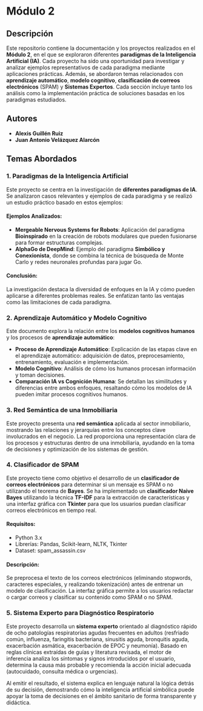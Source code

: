# Módulo 2

## Descripción

Este repositorio contiene la documentación y los proyectos realizados en el **Módulo 2**, en el que se exploraron diferentes **paradigmas de la Inteligencia Artificial (IA)**. Cada proyecto ha sido una oportunidad para investigar y analizar ejemplos representativos de cada paradigma mediante aplicaciones prácticas. Además, se abordaron temas relacionados con **aprendizaje automático**, **modelo cognitivo**, **clasificación de correos electrónicos** (SPAM) y **Sistemas Expertos**. Cada sección incluye tanto los análisis como la implementación práctica de soluciones basadas en los paradigmas estudiados.

## Autores

- **Alexis Guillén Ruiz**
- **Juan Antonio Velázquez Alarcón**

## Temas Abordados

### 1. Paradigmas de la Inteligencia Artificial

Este proyecto se centra en la investigación de **diferentes paradigmas de IA**. Se analizaron casos relevantes y ejemplos de cada paradigma y se realizó un estudio práctico basado en estos ejemplos:

#### Ejemplos Analizados:
- **Mergeable Nervous Systems for Robots**: Aplicación del paradigma **Bioinspirado** en la creación de robots modulares que pueden fusionarse para formar estructuras complejas.
- **AlphaGo de DeepMind**: Ejemplo del paradigma **Simbólico y Conexionista**, donde se combina la técnica de búsqueda de Monte Carlo y redes neuronales profundas para jugar Go.

#### Conclusión:
La investigación destaca la diversidad de enfoques en la IA y cómo pueden aplicarse a diferentes problemas reales. Se enfatizan tanto las ventajas como las limitaciones de cada paradigma.

### 2. Aprendizaje Automático y Modelo Cognitivo

Este documento explora la relación entre los **modelos cognitivos humanos** y los procesos de **aprendizaje automático**:

- **Proceso de Aprendizaje Automático**: Explicación de las etapas clave en el aprendizaje automático: adquisición de datos, preprocesamiento, entrenamiento, evaluación e implementación.
- **Modelo Cognitivo**: Análisis de cómo los humanos procesan información y toman decisiones.
- **Comparación IA vs Cognición Humana**: Se detallan las similitudes y diferencias entre ambos enfoques, resaltando cómo los modelos de IA pueden imitar procesos cognitivos humanos.

### 3. Red Semántica de una Inmobiliaria

Este proyecto presenta una **red semántica** aplicada al sector inmobiliario, mostrando las relaciones y jerarquías entre los conceptos clave involucrados en el negocio. La red proporciona una representación clara de los procesos y estructuras dentro de una inmobiliaria, ayudando en la toma de decisiones y optimización de los sistemas de gestión.

### 4. Clasificador de SPAM

Este proyecto tiene como objetivo el desarrollo de un **clasificador de correos electrónicos** para determinar si un mensaje es SPAM o no utilizando el teorema de **Bayes**. Se ha implementado un **clasificador Naive Bayes** utilizando la técnica **TF-IDF** para la extracción de características y una interfaz gráfica con **Tkinter** para que los usuarios puedan clasificar correos electrónicos en tiempo real.

#### Requisitos:
- Python 3.x
- Librerías: Pandas, Scikit-learn, NLTK, Tkinter
- Dataset: spam_assassin.csv

#### Descripción:
Se preprocesa el texto de los correos electrónicos (eliminando stopwords, caracteres especiales, y realizando tokenización) antes de entrenar un modelo de clasificación. La interfaz gráfica permite a los usuarios redactar o cargar correos y clasificar su contenido como SPAM o no SPAM.

### 5. Sistema Experto para Diagnóstico Respiratorio

Este proyecto desarrolla un **sistema experto** orientado al diagnóstico rápido de ocho patologías respiratorias agudas frecuentes en adultos (resfriado común, influenza, faringitis bacteriana, sinusitis aguda, bronquitis aguda, exacerbación asmática, exacerbación de EPOC y neumonía). Basado en reglas clínicas extraídas de guías y literatura revisada, el motor de inferencia analiza los síntomas y signos introducidos por el usuario, determina la causa más probable y recomienda la acción inicial adecuada (autocuidado, consulta médica o urgencias).

Al emitir el resultado, el sistema explica en lenguaje natural la lógica detrás de su decisión, demostrando cómo la inteligencia artificial simbólica puede apoyar la toma de decisiones en el ámbito sanitario de forma transparente y didáctica.
